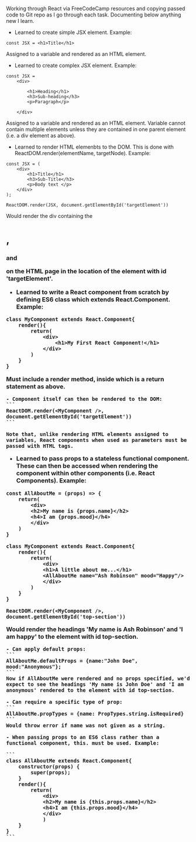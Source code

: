 Working through React via FreeCodeCamp resources and copying passed code to Git repo as I go through each task. Documenting below anything new I learn.

- Learned to create simple JSX element. Example:
```
const JSX = <h1>Title</h1>
```
Assigned to a variable and rendered as an HTML element.

- Learned to create complex JSX element. Example:
```
const JSX =
    <div>
    
        <h1>Heading</h1>
        <h3>Sub-heading</h3>
        <p>Paragraph</p>

    </div>
```
Assigned to a variable and rendered as an HTML element. Variable cannot contain multiple elements unless they are contained in one parent element (i.e. a div element as above).

- Learned to render HTML elemenbts to the DOM. This is done with ReactDOM.render(elementName, targetNode). Example:

```
const JSX = (
    <div>
        <h1>Title</h1>
        <h3>Sub-Title</h3>
        <p>Body text </p>
    </div>
);

ReactDOM.render(JSX, document.getElementById('targetElement'))
```

Would render the div containing the <h1>, <h3> and <p> on the HTML page in the location of the element with id 'targetElement'.

- Learned to write a React component from scratch by defining ES6 class which extends React.Component. Example:

```
class MyComponent extends React.Component{
    render(){
        return(
            <div>
                <h1>My First React Component!</h1>
            </div>
        )
    }
}
```

Must include a render method, inside which is a return statement as above.

    - Component itself can then be rendered to the DOM:
    ```
    ReactDOM.render(<MyComponent />, document.getElementById('targetElement'))
    ```

    Note that, unlike rendering HTML elements assigned to variables, React components when used as parameters must be passed with HTML tags.

- Learned to pass props to a stateless functional component. These can then be accessed when rendering the component within other components (i.e. React Components). Example:

```
const AllAboutMe = (props) => {
    return(
        <div>
        <h2>My name is {props.name}</h2>
        <h4>I am {props.mood}</h4>
        </div>
    )
}

class MyComponent extends React.Component{
    render(){
        return(
            <div>
            <h1>A little about me...</h1>
            <AllAboutMe name="Ash Robinson" mood="Happy"/>
            </div>
        )
    }
}

ReactDOM.render(<MyComponent />, document.getElementById('top-section'))
```

Would render the headings 'My name is Ash Robinson' and 'I am happy' to the element with id top-section.

    - Can apply default props:
    ```
    AllAboutMe.defaultProps = {name:"John Doe", mood:"Anonymous"};
    ```
    Now if AllAboutMe were rendered and no props specified, we'd expect to see the headings 'My name is John Doe' and 'I am anonymous' rendered to the element with id top-section.

    - Can require a specific type of prop:
    ```
    AllAboutMe.propTypes = {name: PropTypes.string.isRequired}
    ```
    Would throw error if name was not given as a string.

    - When passing props to an ES6 class rather than a functional component, this. must be used. Example:

    ```
    class AllAboutMe extends React.Component{
        constructor(props) {
            super(props);
        }
        render(){
            return(
                <div>
                <h2>My name is {this.props.name}</h2>
                <h4>I am {this.props.mood}</h4>
                </div>
                )
        }
    }
    ```